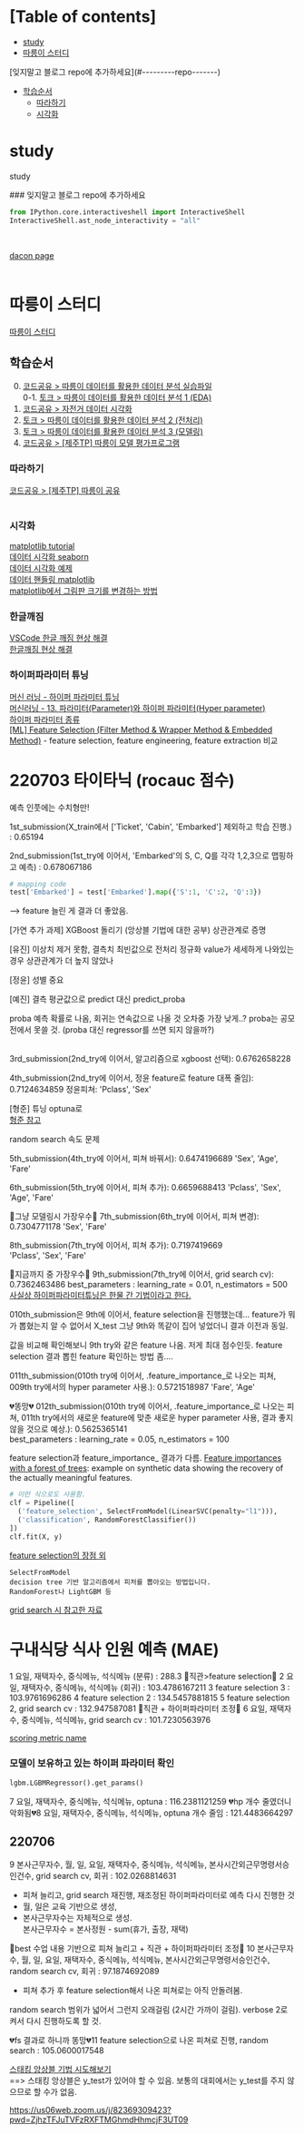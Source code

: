 # [Table of contents]
- [study](#study)
- [따릉이 스터디](#-------)
<!--->[잊지말고 블로그 repo에 추가하세요](#---------repo-------)<!--->
  * [학습순서](#----)
    + [따라하기](#----)
    + [시각화](#---)

# study
study
<br>

<!--->### 잊지말고 블로그 repo에 추가하세요<!--->


```python
from IPython.core.interactiveshell import InteractiveShell
InteractiveShell.ast_node_interactivity = "all"
```
<br>

[dacon page](https://dacon.io/competitions/official/235869/codeshare/4252?page=1&dtype=recent) <br>
<br>

# 따릉이 스터디
[따릉이 스터디](https://dacon.io/competitions/open/235576/overview/description) <br>

## 학습순서
0. [코드공유 > 따릉이 데이터를 활용한 데이터 분석 실습파일](https://dacon.io/competitions/open/235576/codeshare/1276?page=1&dtype=recent)<br>
0-1. [토크 > 따릉이 데이터를 활용한 데이터 분석 1 (EDA)](https://dacon.io/competitions/open/235576/talkboard/401060?page=1&dtype=recent) <br>
1. [코드공유 > 자전거 데이터 시각화](https://dacon.io/competitions/open/235576/codeshare/617?page=1&dtype=recent) <br>
2. [토크 > 따릉이 데이터를 활용한 데이터 분석 2 (전처리)](https://dacon.io/competitions/open/235576/talkboard/401061?page=1&dtype=recent) <br>
3. [토크 > 따릉이 데이터를 활용한 데이터 분석 3 (모델링)](https://dacon.io/competitions/open/235576/talkboard/401062?page=1&dtype=recent) <br>
4. [코드공유 > [제주TP] 따릉이 모델 평가프로그램](https://dacon.io/competitions/open/235576/codeshare/1545?page=1&dtype=recent) <br>

### 따라하기
[코드공유 > [제주TP] 따릉이 공유](https://dacon.io/competitions/open/235576/codeshare/1535?page=1&dtype=recent) <br>
<br>


### 시각화
[matplotlib tutorial](https://wikidocs.net/book/5011) <br>
[데이터 시각화 seaborn](https://wikidocs.net/86290) <br>
[데이터 시각화 예제](https://m.blog.naver.com/icbanq/222056484058) <br>
[데이터 핸들링 matplotlib](https://cool24151.tistory.com/16) <br>
[matplotlib에서 그림판 크기를 변경하는 방법](https://www.delftstack.com/ko/howto/matplotlib/how-to-change-the-figure-size-in-matplotlib/) <br>

### 한글깨짐
[VSCode 한글 깨짐 현상 해결](https://apple-py.tistory.com/entry/%EC%9B%8C%EB%93%9C-%ED%81%B4%EB%9D%BC%EC%9A%B0%EB%93%9C%EB%A5%BC-%ED%99%9C%EC%9A%A9%ED%95%9C-%EB%A6%AC%EB%B7%B0-%EB%8D%B0%EC%9D%B4%ED%84%B0-%EC%8B%9C%EA%B0%81%ED%99%94-%ED%94%84%EB%A1%9C%EC%A0%9D%ED%8A%B8-%EC%A0%9C-1%ED%8E%B8-Visual-Studio-Code%EC%97%90%EC%84%9C-Jupyter-Notebook-%EC%82%AC%EC%9A%A9%ED%95%98%EA%B8%B0) <br>
[한글깨짐 현상 해결](https://itisik.tistory.com/114)

### 하이퍼파라미터 튜닝
[머신 러닝 - 하이퍼 파라미터 튜닝](https://velog.io/@skarb4788/%EB%A8%B8%EC%8B%A0-%EB%9F%AC%EB%8B%9D-%ED%95%98%EC%9D%B4%ED%8D%BC-%ED%8C%8C%EB%9D%BC%EB%AF%B8%ED%84%B0-%ED%8A%9C%EB%8B%9D) <br>
[머신러닝 - 13. 파라미터(Parameter)와 하이퍼 파라미터(Hyper parameter)](https://bkshin.tistory.com/entry/%EB%A8%B8%EC%8B%A0%EB%9F%AC%EB%8B%9D-13-%ED%8C%8C%EB%9D%BC%EB%AF%B8%ED%84%B0Parameter%EC%99%80-%ED%95%98%EC%9D%B4%ED%8D%BC-%ED%8C%8C%EB%9D%BC%EB%AF%B8%ED%84%B0Hyper-parameter) <br>
[하이퍼 파라미터 종류](http://blog.skby.net/%ED%95%98%EC%9D%B4%ED%8D%BC%ED%8C%8C%EB%9D%BC%EB%AF%B8%ED%84%B0-hyperparameter/) <br>
[[ML] Feature Selection (Filter Method & Wrapper Method & Embedded Method)](https://wooono.tistory.com/249) - feature selection, feature engineering, feature extraction 비교<br>

# 220703 타이타닉 (rocauc 점수)
예측 인풋에는 수치형만! <br>

1st_submission(X_train에서 ['Ticket', 'Cabin', 'Embarked'] 제외하고 학습 진행.) : 0.65194 <br>

2nd_submission(1st_try에 이어서, 'Embarked'의 S, C, Q를 각각 1,2,3으로 맵핑하고 예측) : 0.678067186 <br>

```python
# mapping code
test['Embarked'] = test['Embarked'].map({'S':1, 'C':2, 'Q':3})
```

--> feature 늘린 게 결과 더 좋았음.

[가연 추가 과제]
XGBoost 돌리기 (앙상블 기법에 대한 공부)
상관관계로 증명

[유진]
이상치 제거 못함, 결측치 최빈값으로
전처리 정규화
value가 세세하게 나와있는 경우 상관관계가 더 높지 않았나

[정윤]
성별 중요

[예진]
결측 평균값으로
predict 대신 predict_proba

proba 예측 확률로 나옴, 회귀는 연속값으로 나올 것
오차중 가장 낮게..?
proba는 공모전에서 못쓸 것. (proba 대신 regressor를 쓰면 되지 않을까?)
<br>
<br>

3rd_submission(2nd_try에 이어서, 알고리즘으로 xgboost 선택): 0.6762658228 <br>

4th_submission(2nd_try에 이어서, 정윤 feature로 feature 대폭 줄임): 0.7124634859
정윤피쳐: 'Pclass', 'Sex'

[형준]
튜닝 optuna로 <br>
[형준 참고](https://velog.io/@lsmmay322/%ED%83%80%EC%9D%B4%ED%83%80%EB%8B%89-%EC%A0%9C%EB%8C%80%EB%A1%9C-%EB%B6%84%EC%84%9D%ED%95%B4%EB%B3%B4%EA%B8%B0#%EC%83%81%EA%B4%80%EA%B3%84%EC%88%98correlation) <br>

random search 속도 문제

5th_submission(4th_try에 이어서, 피쳐 바꿔서): 0.6474196689
'Sex', 'Age', 'Fare'

6th_submission(5th_try에 이어서, 피쳐 추가): 0.6659688413
'Pclass', 'Sex', 'Age', 'Fare'

💛그냥 모델링시 가장우수💛 7th_submission(6th_try에 이어서, 피쳐 변경): 0.7304771178
'Sex', 'Fare'

8th_submission(7th_try에 이어서, 피쳐 추가): 0.7197419669	
'Pclass', 'Sex', 'Fare'

💛지금까지 중 가장우수💛 9th_submission(7th_try에 이어서, grid search cv): 0.7362463486
best_parameters : learning_rate = 0.01, n_estimators = 500
[사실상 하이퍼파라미터튜닝은 한물 간 기법이라고 한다.](https://koreapy.tistory.com/940) <br>

010th_submission은 9th에 이어서, feature selection을 진행했는데... feature가 뭐가 뽑혔는지 알 수 없어서 X_test 그냥 9th와 똑같이 집어 넣었더니 결과 이전과 동일.

값을 비교해 확인해보니 9th try와 같은 feature 나옴. 저게 최대 점수인듯.
feature selection 결과 뽑힌 feature 확인하는 방법 좀....


011th_submission(010th try에 이어서, .feature_importance_로 나오는 피쳐, 009th try에서의 hyper parameter 사용.): 0.5721518987
'Fare', 'Age'

💔똥망💔 012th_submission(010th try에 이어서, .feature_importance_로 나오는 피쳐, 011th try에서의 새로운 feature에 맞춘 새로운 hyper parameter 사용, 결과 좋지 않을 것으로 예상.): 0.5625365141	
best_parameters : learning_rate = 0.05, n_estimators = 100

feature selection과 feature_importance_ 결과가 다름.
[Feature importances with a forest of trees](https://scikit-learn.org/stable/auto_examples/ensemble/plot_forest_importances.html#sphx-glr-auto-examples-ensemble-plot-forest-importances-py): example on synthetic data showing the recovery of the actually meaningful features.

```python
# 이런 식으로도 사용함.
clf = Pipeline([
  ('feature_selection', SelectFromModel(LinearSVC(penalty="l1"))),
  ('classification', RandomForestClassifier())
])
clf.fit(X, y)
```

[feature selection의 장점 외](https://subinium.github.io/feature-selection/) <br>
```
SelectFromModel
decision tree 기반 알고리즘에서 피처를 뽑아오는 방법입니다.
RandomForest나 LightGBM 등
```

[grid search 시 참고한 자료](https://blog.naver.com/PostView.nhn?isHttpsRedirect=true&blogId=healingview&logNo=221244848751&parentCategoryNo=&categoryNo=&viewDate=&isShowPopularPosts=false&from=postView)

# 구내식당 식사 인원 예측 (MAE)
1 요일, 재택자수, 중식메뉴, 석식메뉴 (분류) : 288.3
💛직관>feature selection💛 2 요일, 재택자수, 중식메뉴, 석식메뉴 (회귀) : 103.4786167211
3 feature selection 3 : 103.9761696286
4 feature selection 2 : 134.5457881815
5 feature selection 2, grid search cv : 132.947587081
💛직관 + 하이퍼파라미터 조정💛 6 요일, 재택자수, 중식메뉴, 석식메뉴, grid search cv : 101.7230563976

[scoring metric name](https://scikit-learn.org/stable/modules/model_evaluation.html#scoring-parameter) <br>

### 모델이 보유하고 있는 하이퍼 파라미터 확인
```python
lgbm.LGBMRegressor().get_params()
```

7 요일, 재택자수, 중식메뉴, 석식메뉴, optuna : 116.2381121259
💔hp 개수 줄였더니 악화됨💔8 요일, 재택자수, 중식메뉴, 석식메뉴, optuna 개수 줄임 : 121.4483664297
<br>


## 220706
9 본사근무자수, 월, 일, 요일, 재택자수, 중식메뉴, 석식메뉴, 본사시간외근무명령서승인건수, grid search cv, 회귀 : 102.0268814631 <br>
- 피쳐 늘리고, grid search 재진행, 재조정된 하이퍼파라미터로 예측 다시 진행한 것 <br>
- 월, 일은 교육 기반으로 생성, <br>
- 본사근무자수는 자체적으로 생성. <br>
본사근무자수 = 본사정원 - sum(휴가, 출장, 재택) <br>


💛best 수업 내용 기반으로 피쳐 늘리고 + 직관 + 하이퍼파라미터 조정💛 10 본사근무자수, 월, 일, 요일, 재택자수, 중식메뉴, 석식메뉴, 본사시간외근무명령서승인건수, random search cv, 회귀 : 97.1874692089 <br>

- 피쳐 추가 후 feature selection해서 나온 피쳐로는 아직 안돌려봄. <br>

random search 범위가 넓어서 그런지 오래걸림 (2시간 가까이 걸림). verbose 2로 켜서 다시 진행하도록 할 것. <br>


💔fs 결과로 하니까 똥망💔11 feature selection으로 나온 피쳐로 진행, random search : 105.0600017548 <br>

[스태킹 앙상블 기법 시도해보기](https://lsjsj92.tistory.com/558) <br>
==> 스태킹 앙상블은 y_test가 있어야 할 수 있음. 보통의 대회에서는 y_test를 주지 않으므로 할 수가 없음.


https://us06web.zoom.us/j/82369309423?pwd=ZjhzTFJuTVFzRXFTMGhmdHhmcjF3UT09